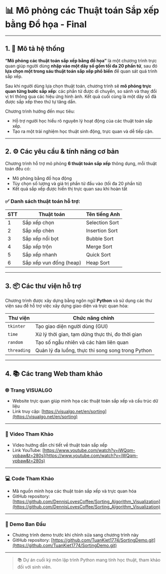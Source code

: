# 📊 Mô phỏng các Thuật toán Sắp xếp bằng Đồ họa - Final

---

## 1. 📝 Mô tả hệ thống

**“Mô phỏng các thuật toán sắp xếp bằng đồ họa”** là một chương trình trực quan giúp người dùng **nhập vào một dãy số gồm tối đa 20 phần tử**, sau đó **lựa chọn một trong sáu thuật toán sắp xếp phổ biến** để quan sát quá trình sắp xếp.

Sau khi người dùng lựa chọn thuật toán, chương trình sẽ **mô phỏng trực quan từng bước sắp xếp**: các phần tử được di chuyển, so sánh và thay đổi vị trí thông qua các hiệu ứng hình ảnh. Kết quả cuối cùng là một dãy số đã được sắp xếp theo thứ tự tăng dần.

Chương trình hướng đến mục tiêu:
- Hỗ trợ người học hiểu rõ nguyên lý hoạt động của các thuật toán sắp xếp.
- Tạo ra một trải nghiệm học thuật sinh động, trực quan và dễ tiếp cận.

---

## 2. ⚙️ Các yêu cầu & tính năng cơ bản

Chương trình hỗ trợ mô phỏng **6 thuật toán sắp xếp** thông dụng, mỗi thuật toán đều có:
- Mô phỏng bằng đồ họa động
- Tùy chọn số lượng và giá trị phần tử đầu vào (tối đa 20 phần tử)
- Kết quả sắp xếp được hiển thị trực quan sau khi hoàn tất

### ✅ Danh sách thuật toán hỗ trợ:

| STT | Thuật toán                 | Tên tiếng Anh         |
|-----|----------------------------|------------------------|
| 1   | Sắp xếp chọn               | Selection Sort         |
| 2   | Sắp xếp chèn               | Insertion Sort         |
| 3   | Sắp xếp nổi bọt            | Bubble Sort            |
| 4   | Sắp xếp trộn               | Merge Sort             |
| 5   | Sắp xếp nhanh              | Quick Sort             |
| 6   | Sắp xếp vun đống (heap)    | Heap Sort              |

---

## 3. 📦 Các thư viện hỗ trợ

Chương trình được xây dựng bằng ngôn ngữ **Python** và sử dụng các thư viện sau để hỗ trợ việc xây dựng giao diện và trực quan hóa:

| Thư viện    | Chức năng chính                                    | 
|-------------|---------------------------------------------------|
| `tkinter`   | Tạo giao diện người dùng (GUI)                     | 
| `time`      | Xử lý thời gian, tạm dừng thực thi, đo thời gian  |
| `random`    | Tạo số ngẫu nhiên và các hàm liên quan            | 
| `threading` | Quản lý đa luồng, thực thi song song trong Python | 

---
## 4. 📚 Các trang Web tham khảo
### 🌐 Trang VISUALGO
- Website trực quan giúp minh họa các thuật toán sắp xếp và cấu trúc dữ liệu
- Link truy cập: [https://visualgo.net/en/sorting](https://visualgo.net/en/sorting)

---

### 🎥 Video Tham Khảo
- Video hướng dẫn chi tiết về thuật toán sắp xếp
- Link YouTube: [https://www.youtube.com/watch?v=iWQqm-vpbaw&t=280s](https://www.youtube.com/watch?v=iWQqm-vpbaw&t=280s)

---

### 💻 Code Tham Khảo
- Mã nguồn minh họa các thuật toán sắp xếp và trực quan hóa
- GitHub repository: [https://github.com/DennisLovesCoffee/Sorting_Algorithm_Visualization](https://github.com/DennisLovesCoffee/Sorting_Algorithm_Visualization)

---

### 💾 Demo Ban Đầu
- Chương trình demo trước khi chỉnh sửa sang chương trình này
- GitHub repository: [https://github.com/TuanKiet1774/SortingDemo.git](https://github.com/TuanKiet1774/SortingDemo.git)

---

> 📚 Dự án cuối kỳ môn lập trình Python mang tính học thuật, tham khảo đối với sinh viên.
